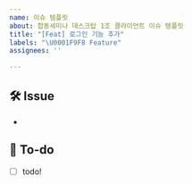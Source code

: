 ```yaml
---
name: 이슈 템플릿
about: 합동세미나 데스크탑 1조 클라이언트 이슈 템플릿
title: "[Feat] 로그인 기능 추가"
labels: "\U0001F9F8 Feature"
assignees: ''

---
```


## 🛠 Issue
<!-- 이슈에 대해 간략하게 설명해주세요 -->
-
## 📝 To-do
<!-- 진행할 작업에 대해 적어주세요 -->
- [ ] todo!
